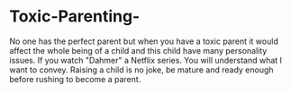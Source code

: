 # Toxic-Parenting-
No one has the perfect parent but when you have a toxic parent it would affect the whole being of a child and this child have many personality issues. If you watch "Dahmer" a Netflix series. You will understand what I want to convey. Raising a child is no joke, be mature and ready enough before rushing to become a parent.
